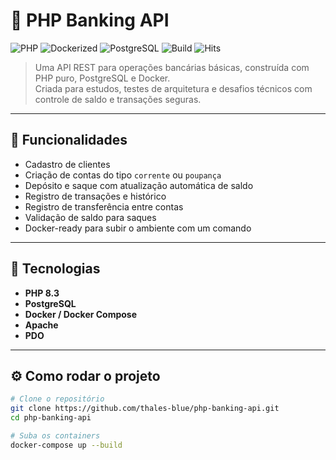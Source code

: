 # 💸 PHP Banking API

![PHP](https://img.shields.io/badge/language-PHP-blue)
![Dockerized](https://img.shields.io/badge/docker-ready-0db7ed)
![PostgreSQL](https://img.shields.io/badge/database-PostgreSQL-336791)
![Build](https://img.shields.io/badge/build-passing-brightgreen)
![Hits](https://hits.sh/github.com/thales-blue/php-banking-api.svg)

> Uma API REST para operações bancárias básicas, construída com PHP puro, PostgreSQL e Docker.  
> Criada para estudos, testes de arquitetura e desafios técnicos com controle de saldo e transações seguras.

---

## 🚀 Funcionalidades

- Cadastro de clientes
- Criação de contas do tipo `corrente` ou `poupança`
- Depósito e saque com atualização automática de saldo
- Registro de transações e histórico
- Registro de transferência entre contas
- Validação de saldo para saques
- Docker-ready para subir o ambiente com um comando

---

## 🧰 Tecnologias

- **PHP 8.3**
- **PostgreSQL**
- **Docker / Docker Compose**
- **Apache**
- **PDO**

---

## ⚙️ Como rodar o projeto

```bash
# Clone o repositório
git clone https://github.com/thales-blue/php-banking-api.git
cd php-banking-api

# Suba os containers
docker-compose up --build